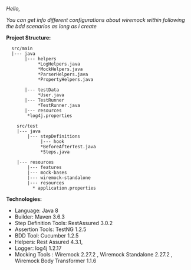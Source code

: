 *Hello,*

*You can get info different configurations about wiremock  within following the bdd scenarios  as long as i create*


**Project Structure:**

      src/main                                                                    
      |--- java
           |--- helpers
                *LogHelpers.java
                *MockHelpers.java
                *ParserHelpers.java
                *PropertyHelpers.java
           
           |--- testData
                *User.java
           |--- TestRunner
                *TestRunner.java
           |--- resources
	        *log4j.properties
								
        src/test
        |--- java
            |--- stepDefinitions
                 |--- hook
                 *BeforeAfterTest.java
                 *Steps.java
           
        |--- resources
            |--- features
            |--- mock-bases
            |--- wiremock-standalone
            |--- resources
              * application.properties
              
							
							
**Technologies:**		

- Language: Java 8
- Builder: Maven 3.6.3
- Step Definition Tools:  RestAssured 3.0.2
- Assertion Tools: TestNG  1.2.5
- BDD Tool: Cucumber 1.2.5
- Helpers: Rest Assured 4.3.1, 
- Logger: log4j 1.2.17
- Mocking Tools : Wiremock 2.27.2  , Wiremock Standalone 2.27.2 , Wiremock Body Transformer 1.1.6

			
								
				
								
								

     
     
    
     
     
     
     
     

          
          

   





